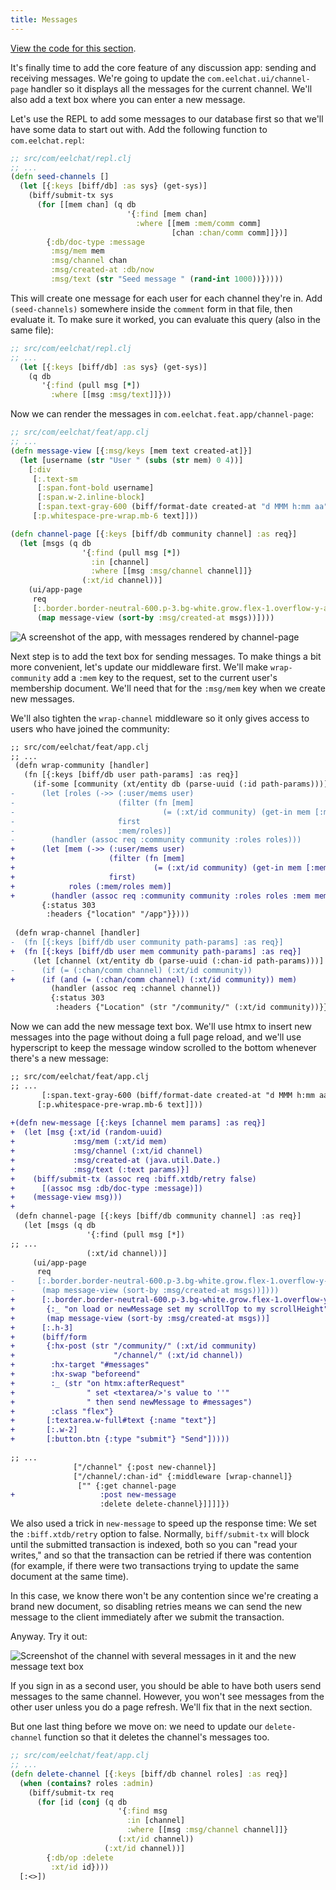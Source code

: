 ```yaml
---
title: Messages
---
```


[View the code for this section](https://github.com/jacobobryant/eelchat/commit/e3a17d6552eb8fc6dfba296edc70ed992a7d4558).

It's finally time to add the core feature of any discussion app: sending and
receiving messages. We're going to update the `com.eelchat.ui/channel-page`
handler so it displays all the messages for the current channel. We'll also add
a text box where you can enter a new message.

Let's use the REPL to add some messages to our database first so that we'll
have some data to start out with. Add the following function to `com.eelchat.repl`:

```clojure
;; src/com/eelchat/repl.clj
;; ...
(defn seed-channels []
  (let [{:keys [biff/db] :as sys} (get-sys)]
    (biff/submit-tx sys
      (for [[mem chan] (q db
                          '{:find [mem chan]
                            :where [[mem :mem/comm comm]
                                    [chan :chan/comm comm]]})]
        {:db/doc-type :message
         :msg/mem mem
         :msg/channel chan
         :msg/created-at :db/now
         :msg/text (str "Seed message " (rand-int 1000))}))))
```

This will create one message for each user for each channel they're in. Add
`(seed-channels)` somewhere inside the `comment` form in that file, then
evaluate it. To make sure it worked, you can evaluate this query (also in the
same file):

```clojure
;; src/com/eelchat/repl.clj
;; ...
  (let [{:keys [biff/db] :as sys} (get-sys)]
    (q db
       '{:find (pull msg [*])
         :where [[msg :msg/text]]}))
```

Now we can render the messages in `com.eelchat.feat.app/channel-page`:

```clojure
;; src/com/eelchat/feat/app.clj
;; ...
(defn message-view [{:msg/keys [mem text created-at]}]
  (let [username (str "User " (subs (str mem) 0 4))]
    [:div
     [:.text-sm
      [:span.font-bold username]
      [:span.w-2.inline-block]
      [:span.text-gray-600 (biff/format-date created-at "d MMM h:mm aa")]]
     [:p.whitespace-pre-wrap.mb-6 text]]))

(defn channel-page [{:keys [biff/db community channel] :as req}]
  (let [msgs (q db
                '{:find (pull msg [*])
                  :in [channel]
                  :where [[msg :msg/channel channel]]}
                (:xt/id channel))]
    (ui/app-page
     req
     [:.border.border-neutral-600.p-3.bg-white.grow.flex-1.overflow-y-auto#messages
      (map message-view (sort-by :msg/created-at msgs))])))
```

![A screenshot of the app, with messages rendered by channel-page](/img/tutorial/render-messages.png)

Next step is to add the text box for sending messages. To make things a bit more convenient,
let's update our middleware first. We'll make `wrap-community` add a `:mem` key to the request, set
to the current user's membership document. We'll need that for the `:msg/mem` key when we create new
messages.

We'll also tighten the `wrap-channel` middleware so it only gives access to users who have joined
the community:

```diff
;; src/com/eelchat/feat/app.clj
;; ...
 (defn wrap-community [handler]
   (fn [{:keys [biff/db user path-params] :as req}]
     (if-some [community (xt/entity db (parse-uuid (:id path-params)))]
-      (let [roles (->> (:user/mems user)
-                       (filter (fn [mem]
-                                 (= (:xt/id community) (get-in mem [:mem/comm :xt/id]))))
-                       first
-                       :mem/roles)]
-        (handler (assoc req :community community :roles roles)))
+      (let [mem (->> (:user/mems user)
+                     (filter (fn [mem]
+                               (= (:xt/id community) (get-in mem [:mem/comm :xt/id]))))
+                     first)
+            roles (:mem/roles mem)]
+        (handler (assoc req :community community :roles roles :mem mem)))
       {:status 303
        :headers {"location" "/app"}})))
 
 (defn wrap-channel [handler]
-  (fn [{:keys [biff/db user community path-params] :as req}]
+  (fn [{:keys [biff/db user mem community path-params] :as req}]
     (let [channel (xt/entity db (parse-uuid (:chan-id path-params)))]
-      (if (= (:chan/comm channel) (:xt/id community))
+      (if (and (= (:chan/comm channel) (:xt/id community)) mem)
         (handler (assoc req :channel channel))
         {:status 303
          :headers {"Location" (str "/community/" (:xt/id community))}}))))
```

Now we can add the new message text box. We'll use htmx to insert new messages
into the page without doing a full page reload, and we'll use hyperscript to
keep the message window scrolled to the bottom whenever there's a new message:

```diff
;; src/com/eelchat/feat/app.clj
;; ...
       [:span.text-gray-600 (biff/format-date created-at "d MMM h:mm aa")]]
      [:p.whitespace-pre-wrap.mb-6 text]]))
 
+(defn new-message [{:keys [channel mem params] :as req}]
+  (let [msg {:xt/id (random-uuid)
+             :msg/mem (:xt/id mem)
+             :msg/channel (:xt/id channel)
+             :msg/created-at (java.util.Date.)
+             :msg/text (:text params)}]
+    (biff/submit-tx (assoc req :biff.xtdb/retry false)
+      [(assoc msg :db/doc-type :message)])
+    (message-view msg)))
+
 (defn channel-page [{:keys [biff/db community channel] :as req}]
   (let [msgs (q db
                 '{:find (pull msg [*])
;; ...
                 (:xt/id channel))]
     (ui/app-page
      req
-     [:.border.border-neutral-600.p-3.bg-white.grow.flex-1.overflow-y-auto#messages
-      (map message-view (sort-by :msg/created-at msgs))])))
+      [:.border.border-neutral-600.p-3.bg-white.grow.flex-1.overflow-y-auto#messages
+       {:_ "on load or newMessage set my scrollTop to my scrollHeight"}
+       (map message-view (sort-by :msg/created-at msgs))]
+      [:.h-3]
+      (biff/form
+       {:hx-post (str "/community/" (:xt/id community)
+                      "/channel/" (:xt/id channel))
+        :hx-target "#messages"
+        :hx-swap "beforeend"
+        :_ (str "on htmx:afterRequest"
+                " set <textarea/>'s value to ''"
+                " then send newMessage to #messages")
+        :class "flex"}
+       [:textarea.w-full#text {:name "text"}]
+       [:.w-2]
+       [:button.btn {:type "submit"} "Send"]))))
 
;; ...
              ["/channel" {:post new-channel}]
              ["/channel/:chan-id" {:middleware [wrap-channel]}
               ["" {:get channel-page
+                   :post new-message
                    :delete delete-channel}]]]]})
```

We also used a trick in `new-message` to speed up the response time: We set the
`:biff.xtdb/retry` option to false. Normally, `biff/submit-tx` will block until
the submitted transaction is indexed, both so you can "read your
writes," and so that the transaction can be retried if there was contention
(for example, if there were two transactions trying to update the same document
at the same time).

In this case, we know there won't be any contention since we're creating a
brand new document, so disabling retries means we can send the new message to
the client immediately after we submit the transaction.

Anyway. Try it out:

![Screenshot of the channel with several messages in it and the new message text box](/img/tutorial/new-message.png)

If you sign in as a second user, you should be able to have both users send
messages to the same channel. However, you won't see messages from the other
user unless you do a page refresh. We'll fix that in the next section.

But one last thing before we move on: we need to update our `delete-channel`
function so that it deletes the channel's messages too.

```clojure
;; src/com/eelchat/feat/app.clj
;; ...
(defn delete-channel [{:keys [biff/db channel roles] :as req}]
  (when (contains? roles :admin)
    (biff/submit-tx req
      (for [id (conj (q db
                        '{:find msg
                          :in [channel]
                          :where [[msg :msg/channel channel]]}
                        (:xt/id channel))
                     (:xt/id channel))]
        {:db/op :delete
         :xt/id id})))
  [:<>])
```
